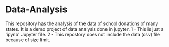 # Data-Analysis
This repository has the analysis of the data of school donations of many states. It is a demo project of data analysis done in jupyter.
1 - This is just a 'ipynb' Jupyter file.
2 - This repostory does not include the data (csv) file because of size limit.
